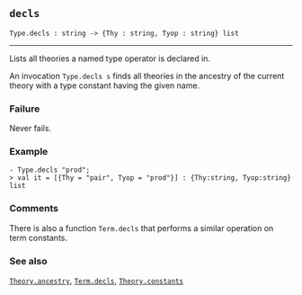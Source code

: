 ## `decls`

``` hol4
Type.decls : string -> {Thy : string, Tyop : string} list
```

------------------------------------------------------------------------

Lists all theories a named type operator is declared in.

An invocation `Type.decls s` finds all theories in the ancestry of the
current theory with a type constant having the given name.

### Failure

Never fails.

### Example

``` hol4
- Type.decls "prod";
> val it = [{Thy = "pair", Tyop = "prod"}] : {Thy:string, Tyop:string} list
```

### Comments

There is also a function `Term.decls` that performs a similar operation
on term constants.

### See also

[`Theory.ancestry`](#Theory.ancestry), [`Term.decls`](#Term.decls),
[`Theory.constants`](#Theory.constants)
